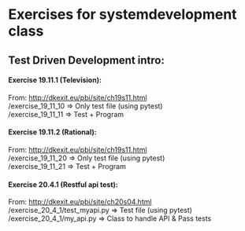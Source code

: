 # Exercises for systemdevelopment class 

## Test Driven Development intro:
#### Exercise 19.11.1 (Television):
From: http://dkexit.eu/pbi/site/ch19s11.html  
/exercise_19_11_10 => Only test file (using pytest)  
/exercise_19_11_11 => Test + Program   

#### Exercise 19.11.2 (Rational):
From: http://dkexit.eu/pbi/site/ch19s11.html  
/exercise_19_11_20 => Only test file (using pytest)  
/exercise_19_11_21 => Test + Program  

#### Exercise 20.4.1 (Restful api test):
From: http://dkexit.eu/pbi/site/ch20s04.html  
/exercise_20_4_1/test_myapi.py => Test file (using pytest)
/exercise_20_4_1/my_api.py => Class to handle API & Pass tests
